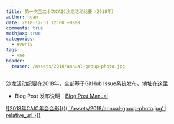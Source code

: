 ```yaml
---
title: 第一次至二十次CAIC沙龙活动纪要（2018年）
author: huan
date: 2018-12-31 12:00 +0800
comments: true
mathjax: true
categories: 
  - events
tags:
  - vae
header:
  teaser: /assets/2018/annual-group-photo.jpg
---
```


沙龙活动纪要在2018年，全部基于GitHub Issue系统发布。地址在[这里](https://github.com/BUPT/ai-ml.club/issues)

- Blog Post 发布说明：[Blog Post Manual](https://github.com/BUPT/ai-ml.club/wiki/Blog-Post-Manual)

[![2018年CAIC年会合影]({{ '/assets/2018/annual-group-photo.jpg' | relative_url }})](https://github.com/BUPT/ai-ml.club/issues)
